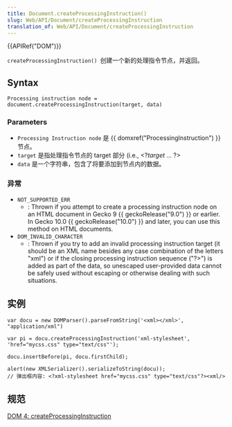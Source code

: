 ```yaml
---
title: Document.createProcessingInstruction()
slug: Web/API/Document/createProcessingInstruction
translation_of: Web/API/Document/createProcessingInstruction
---
```

{{APIRef("DOM")}}

`createProcessingInstruction() `创建一个新的处理指令节点，并返回。

## Syntax

```plain
Processing instruction node = document.createProcessingInstruction(target, data)
```

### Parameters

- `Processing Instruction node` 是 {{ domxref("ProcessingInstruction") }} 节点。
- `target` 是指处理指令节点的 target 部分 (i.e., \<?_target_ ... ?>
- `data` 是一个字符串，包含了将要添加到节点内的数据。

### 异常

- `NOT_SUPPORTED_ERR`
  - : Thrown if you attempt to create a processing instruction node on an HTML document in Gecko 9 {{ geckoRelease("9.0") }} or earlier. In Gecko 10.0 {{ geckoRelease("10.0") }} and later, you can use this method on HTML documents.
- `DOM_INVALID_CHARACTER`
  - : Thrown if you try to add an invalid processing instruction target (it should be an XML name besides any case combination of the letters "xml") or if the closing processing instruction sequence ("?>") is added as part of the data, so unescaped user-provided data cannot be safely used without escaping or otherwise dealing with such situations.

## 实例

```plain
var docu = new DOMParser().parseFromString('<xml></xml>',  "application/xml")

var pi = docu.createProcessingInstruction('xml-stylesheet', 'href="mycss.css" type="text/css"');

docu.insertBefore(pi, docu.firstChild);

alert(new XMLSerializer().serializeToString(docu));
// 弹出框内容: <?xml-stylesheet href="mycss.css" type="text/css"?><xml/>
```

## 规范

[DOM 4: createProcessingInstruction](http://dvcs.w3.org/hg/domcore/raw-file/tip/Overview.html#dom-document-createprocessinginstruction)
